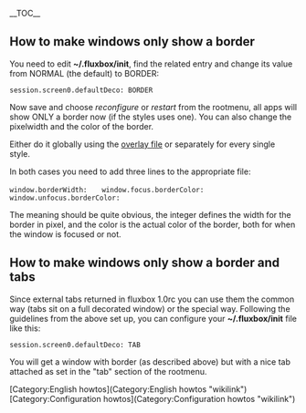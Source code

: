 \_\_TOC\_\_

How to make windows only show a border
--------------------------------------

You need to edit **\~/.fluxbox/init**, find the related entry and change its value from NORMAL (the default) to BORDER:

`session.screen0.defaultDeco: BORDER`

Now save and choose *reconfigure* or *restart* from the rootmenu, all apps will show ONLY a border now (if the styles uses one). You can also change the pixelwidth and the color of the border.

Either do it globally using the [overlay file](http://fluxbox-wiki.org/index.php/Howto_style_overlay) or separately for every single style.

In both cases you need to add three lines to the appropriate file:

`window.borderWidth:   `<int>
`window.focus.borderColor: `<color>
`window.unfocus.borderColor: `<color>

The meaning should be quite obvious, the integer defines the width for the border in pixel, and the color is the actual color of the border, both for when the window is focused or not.

How to make windows only show a border and tabs
-----------------------------------------------

Since external tabs returned in fluxbox 1.0rc you can use them the common way (tabs sit on a full decorated window) or the special way. Following the guidelines from the above set up, you can configure your **\~/.fluxbox/init** file like this:

`session.screen0.defaultDeco: TAB`

You will get a window with border (as described above) but with a nice tab attached as set in the "tab" section of the rootmenu.

[Category:English howtos](Category:English howtos "wikilink") [Category:Configuration howtos](Category:Configuration howtos "wikilink")
